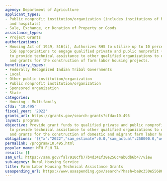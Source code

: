 ```yaml
---
agency: Department of Agriculture
applicant_types:
- Public nonprofit institution/organization (includes institutions of higher education
  and hospitals)
- Sale, Exchange, or Donation of Property or Goods
assistance_types:
- Project Grants
authorizations:
- Housing Act of 1949, 516(i), Authorizes RHS to utilize up to 10 percent of its Section
  516 appropriations to engage qualified private and public nonprofit (NP) agencies
  to provide technical assistance to other qualified organizations to obtain loans
  and grants for the construction of farm labor housing projects.
beneficiary_types:
- Federally Recognized Indian Tribal Governments
- Local
- Other public institution/organization
- Public nonprofit institution/organization
- Sponsored organization
- State
categories:
- Housing - Multifamily
cfda: '10.495'
fiscal_year: '2022'
grants_url: https://grants.gov/search-grants?cfda=10.495
layout: program
objective: Provide grant funds to qualified private and public nonprofit (NP) agencies
  to provide technical assistance to other qualified organizations to obtain loans
  and grants for the construction of domestic and migrant farm labor housing projects.
obligations: '[{"x":"2022","sam_estimate":0.0,"sam_actual":250000.0,"usa_spending_actual":0.0},{"x":"2023","sam_estimate":2000000.0,"sam_actual":0.0,"usa_spending_actual":0.0},{"x":"2024","sam_estimate":200000.0,"sam_actual":0.0,"usa_spending_actual":0.0}]'
permalink: /program/10.495.html
popular_name: MFH FLH TA
results: []
sam_url: https://sam.gov/fal/910cfb77b4d341f38e256c4ab0db6b47/view
sub-agency: Rural Housing Service
title: Farm Labor Housing Technical Assistance Grants
usaspending_url: https://www.usaspending.gov/search/?hash=ba8c350e5568892b4d61a9e482b1d845
---
```

